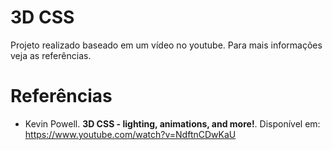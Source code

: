# 3D CSS
Projeto realizado baseado em um vídeo no youtube. Para mais informações veja as referências.

# Referências
- Kevin Powell. **3D CSS - lighting, animations, and more!**. Disponível em: https://www.youtube.com/watch?v=NdftnCDwKaU